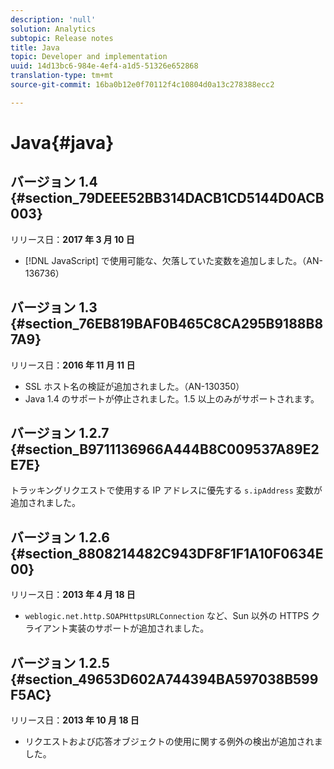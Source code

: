 ```yaml
---
description: 'null'
solution: Analytics
subtopic: Release notes
title: Java
topic: Developer and implementation
uuid: 14d13bc6-984e-4ef4-a1d5-51326e652868
translation-type: tm+mt
source-git-commit: 16ba0b12e0f70112f4c10804d0a13c278388ecc2

---
```



# Java{#java}

## バージョン 1.4 {#section_79DEEE52BB314DACB1CD5144D0ACB003}

リリース日：**2017 年 3 月 10 日**

* [!DNL JavaScript] で使用可能な、欠落していた変数を追加しました。（AN-136736）

## バージョン 1.3 {#section_76EB819BAF0B465C8CA295B9188B87A9}

リリース日：**2016 年 11 月 11 日**

* SSL ホスト名の検証が追加されました。（AN-130350）
* Java 1.4 のサポートが停止されました。1.5 以上のみがサポートされます。

## バージョン 1.2.7 {#section_B9711136966A444B8C009537A89E2E7E}

トラッキングリクエストで使用する IP アドレスに優先する `s.ipAddress` 変数が追加されました。

## バージョン 1.2.6 {#section_8808214482C943DF8F1F1A10F0634E00}

リリース日：**2013 年 4 月 18 日**

* `weblogic.net.http.SOAPHttpsURLConnection` など、Sun 以外の HTTPS クライアント実装のサポートが追加されました。

## バージョン 1.2.5 {#section_49653D602A744394BA597038B599F5AC}

リリース日：**2013 年 10 月 18 日**

* リクエストおよび応答オブジェクトの使用に関する例外の検出が追加されました。

